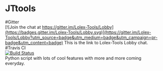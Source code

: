 # JTtools
#Gitter<br>
[![Join the chat at https://gitter.im/Lolex-Tools/Lobby](https://badges.gitter.im/Lolex-Tools/Lobby.svg)](https://gitter.im/Lolex-Tools/Lobby?utm_source=badge&utm_medium=badge&utm_campaign=pr-badge&utm_content=badge)
 This is the link to Lolex-Tools Lobby chat.<br>
#Travis CI<br>
[![Build Status](https://travis-ci.org/LolexInc/Lolex-Tools.svg?branch=Internal-Beta)](https://travis-ci.org/LolexInc/Lolex-Tools)<br>
 Python script with lots of cool features with more and more coming everyday.
